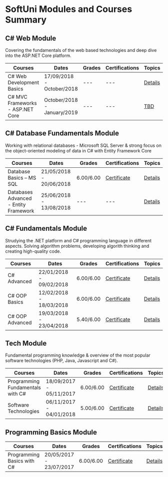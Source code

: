 # SoftUni Modules and Courses Summary

## C# Web Module

Covering the fundamentals of the web based technologies and deep dive into the ASP.NET Core platform.

| Courses | Dates | Grades | Certifications | Topics |
| ------ | ------ | ------ | ------ | ------ | 
| C# Web Development Basics | 17/09/2018 - October/2018 | --- | --- | [Details](C%23%20Web/C%23%20Web%20Development%20Basics) | 
| C# MVC Frameworks - ASP.NET Core | October/2018 - January/2019 | --- | --- | [TBD]() |



## C# Database Fundamentals Module

Working with relational databases - Microsoft SQL Server & strong focus on the object-oriented modeling of data in C# with Entity Framework Core

| Courses | Dates | Grades | Certifications | Topics |
| ------ | ------ | ------ | ------ | ------ | 
| Database Basics – MS SQL | 21/05/2018 - 20/06/2018 | 6.00/6.00 | [Certificate](https://softuni.bg/certificates/details/55500/317ae1df) | [Details](C%23%20DB%20Fundamentals/Databases%20Basics%20-%20MS%20SQL%20Server) | 
| Databases Advanced - Entity Framework | 25/06/2018 - 13/08/2018 | --- | --- | [Details](C%23%20DB%20Fundamentals/Databases%20Advanced%20-%20EF%20Core) |



## C# Fundamentals Module

Strudying the .NET platform and C# programming language in different aspects. Solving algorithm problems, developing algorith thinking and creating high-quality code.

| Courses | Dates | Grades | Certifications | Topics |
| ------ | ------ | ------ | ------ | ------ | 
| C# Advanced | 22/01/2018 - 09/02/2018 | 6.00/6.00 | [Certificate](https://softuni.bg/certificates/details/51418/fa6d68d0) | [Details](C%23%20Fundamentals/C%23%20Advanced) | 
| C# OOP Basics | 12/02/2018 - 18/03/2018 | 6.00/6.00 | [Certificate](https://softuni.bg/certificates/details/53510/ad826d4a) | [Details](C%23%20Fundamentals/C%23%20OOP%20Basics) |
| C# OOP Advanced | 19/03/2018 - 23/04/2018 | 5.40/6.00 | [Certificate](https://softuni.bg/certificates/details/53632/4c5672b8) | [Details](C%23%20Fundamentals/C%23%20OOP%20Advanced) |



## Tech Module

Fundamental programming knowledge & overview of the most popular software technologies (PHP, Java, Javascript and C#).

| Courses | Dates | Grades | Certifications | Topics |
| ------ | ------ | ------ | ------ | ------ | 
| Programming Fundamentals with C# | 18/09/2017 - 05/11/2017 | 6.00/6.00 | [Certificate](https://softuni.bg/certificates/details/24159/30ae48ce) | [Details](Tech%20Module/Programming%20Fundamentals) | 
| Software Technologies | 06/11/2017 - 04/01/2018 | 5.00/6.00 | [Certificate](https://softuni.bg/certificates/details/50627/2fbbb9e5) | [Details](Tech%20Module/Software%20Technologies) |



## Programming Basics Module

| Courses | Dates | Grades | Certifications | Topics |
| ------ | ------ | ------ | ------ | ------ | 
| Programming Basics with C# | 20/05/2017 - 23/07/2017 | 6.00/6.00 | [Certificate](https://softuni.bg/Certificates/Details/21971/c85642a7) | [Details](Programming%20Basics) | 


